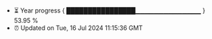 - ⏳ Year progress { ████████████████▁▁▁▁▁▁▁▁▁▁▁▁▁▁ } 53.95 %
- ⏰ Updated on Tue, 16 Jul 2024 11:15:36 GMT

